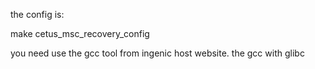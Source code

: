 the config is:


make cetus_msc_recovery_config


you need use the gcc tool from ingenic host website. the gcc with glibc
